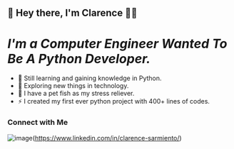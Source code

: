 ## 👋 Hey there, I'm Clarence 👨‍💻
# *I'm a Computer Engineer Wanted To Be A Python Developer.*

- 🌱 Still learning and gaining knowledge in Python.
- 🔎 Exploring new things in technology.
- 🐠 I have a pet fish as my stress reliever.
- ⚡ I created my first ever python project with 400+ lines of codes.

### Connect with Me
![image](https://img.shields.io/badge/LinkedIn-0077B5?style=for-the-badge&logo=linkedin&logoColor=white)(https://www.linkedin.com/in/clarence-sarmiento/)
